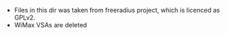 - Files in this dir was taken from freeradius project, which is licenced as GPLv2.
- WiMax VSAs are deleted
